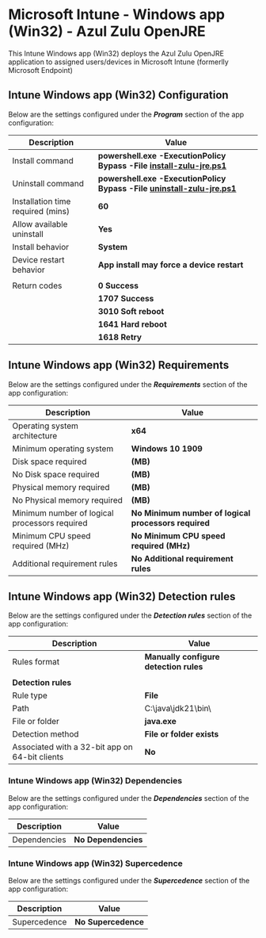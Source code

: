 # Microsoft Intune - Windows app (Win32) - Azul Zulu OpenJRE

This Intune Windows app (Win32) deploys the Azul Zulu OpenJRE application to assigned users/devices in Microsoft Intune (formerlly Microsoft Endpoint)

## Intune Windows app (Win32) Configuration
Below are the settings configured under the ***Program*** section of the app configuration:

| Description | Value |
| --- | --- |
| Install command | **powershell.exe -ExecutionPolicy Bypass -File [install-zulu-jre.ps1](./install-zulu-jre.ps1)** |
| Uninstall command | **powershell.exe -ExecutionPolicy Bypass -File [uninstall-zulu-jre.ps1](./uninstall-zulu-jre.ps1)** |
| Installation time required (mins) | **60** |
| Allow available uninstall | **Yes** |
| Install behavior | **System** |
| Device restart behavior | **App install may force a device restart** |
|  |  |
| Return codes | **0 Success** |
|  | **1707 Success** |
|  | **3010 Soft reboot** |
|  | **1641 Hard reboot** |
|  | **1618 Retry** |

## Intune Windows app (Win32) Requirements
Below are the settings configured under the ***Requirements*** section of the app configuration:

| Description | Value |
| --- | --- |
| Operating system architecture | **x64** |
| Minimum operating system | **Windows 10 1909** |
| Disk space required | **(MB)** |
| No Disk space required | **(MB)** |
| Physical memory required | **(MB)** |
| No Physical memory required | **(MB)** |
| Minimum number of logical processors required | **No Minimum number of logical processors required** |
| Minimum CPU speed required (MHz) | **No Minimum CPU speed required (MHz)** |
| Additional requirement rules | **No Additional requirement rules** |

## Intune Windows app (Win32) Detection rules
Below are the settings configured under the ***Detection rules*** section of the app configuration:

| Description | Value |
| --- | --- |
| Rules format | **Manually configure detection rules** |
|  |  |
| **Detection rules** |  |
| Rule type | **File** |
| Path | C:\java\jdk21\bin\ |
| File or folder | **java.exe** |
| Detection method | **File or folder exists** |
| Associated with a 32-bit app on 64-bit clients | **No** |

### Intune Windows app (Win32) Dependencies
Below are the settings configured under the ***Dependencies*** section of the app configuration:

| Description | Value |
| --- | --- |
| Dependencies | **No Dependencies** |

### Intune Windows app (Win32) Supercedence
Below are the settings configured under the ***Supercedence*** section of the app configuration:

| Description | Value |
| --- | --- |
| Supercedence | **No Supercedence** |
